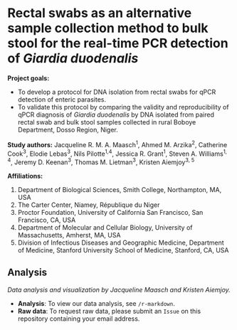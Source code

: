 # Rectal swabs as an alternative sample collection method to bulk stool for the real-time PCR detection of *Giardia duodenalis* 

**Project goals:**
* To develop a protocol for DNA isolation from rectal swabs for qPCR detection of enteric parasites.
* To validate this protocol by comparing the validity and reproducibility of qPCR diagnosis of *Giardia duodenalis* by DNA isolated from paired rectal swab and bulk stool samples collected in rural Boboye Department, Dosso Region, Niger.

**Study authors:** Jacqueline R. M. A. Maasch<sup>1</sup>, Ahmed M. Arzika<sup>2</sup>, Catherine Cook<sup>3</sup>, Elodie Lebas<sup>3</sup>, Nils Pilotte<sup>1,4</sup>, Jessica R. Grant<sup>1</sup>, Steven A. Williams<sup>1, 4</sup>, Jeremy D. Keenan<sup>3</sup>, Thomas M. Lietman<sup>3</sup>, Kristen Aiemjoy<sup>3, 5</sup>

**Affiliations:**
1. Department of Biological Sciences, Smith College, Northampton, MA, USA
2. The Carter Center, Niamey, République du Niger
3. Proctor Foundation, University of California San Francisco, San Francisco, CA, USA
4. Department of Molecular and Cellular Biology, University of Massachusetts, Amherst, MA, USA
5. Division of Infectious Diseases and Geographic Medicine, Department of Medicine, Stanford University School of Medicine, Stanford, CA, USA

## Analysis

*Data analysis and visualization by Jacqueline Maasch and Kristen Aiemjoy.*

* **Analysis**: To view our data analysis, see ```/r-markdown```.
* **Raw data**: To request raw data, please submit an ```Issue``` on this repository containing your email address.
